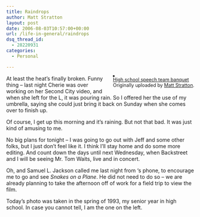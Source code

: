 ```yaml
---
title: Raindrops
author: Matt Stratton
layout: post
date: 2006-08-03T10:57:00+00:00
url: /life-in-general/raindrops
dsq_thread_id:
  - 28220931
categories:
  - Personal

---
```

<div style="float:right;margin-left:10px;margin-bottom:10px;">
  <a href="https://www.flickr.com/photos/mugsy/11961472/" title="photo sharing"><img src="https://static.flickr.com/8/11961472_a7f5d0628c_m.jpg" alt="" style="border:solid 2px #000000;" /></a> <br /> <span style="font-size:.9em;margin-top:0;"> <a href="https://www.flickr.com/photos/mugsy/11961472/">High school speech team banquet</a> <br /> Originally uploaded by <a href="https://www.flickr.com/people/mugsy/">Matt Stratton</a>. </span>
</div>

At least the heat&#8217;s finally broken. Funny thing &#8211; last night Cherie was over working on her Second City video, and when she left for the L, it was pouring rain. So I offered her the use of my umbrella, saying she could just bring it back on Sunday when she comes over to finish up.

Of course, I get up this morning and it&#8217;s raining. But not that bad. It was just kind of amusing to me. 

No big plans for tonight &#8211; I was going to go out with Jeff and some other folks, but I just don&#8217;t feel like it. I think I&#8217;ll stay home and do some more editing. And count down the days until next Wednesday, when Backstreet and I will be seeing Mr. Tom Waits, live and in concert.

Oh, and Samuel L. Jackson called me last night from &#8216;s phone, to encourage me to go and see _Snakes on a Plane_. He did not need to do so &#8211; we are already planning to take the afternoon off of work for a field trip to view the film.

Today&#8217;s photo was taken in the spring of 1993, my senior year in high school. In case you cannot tell, I am the one on the left.